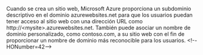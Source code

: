 ﻿Cuando se crea un sitio web, Microsoft Azure proporciona un subdominio descriptivo en el dominio azurewebsites.net  para que los usuarios puedan tener acceso al sitio web con una dirección URL como http://&lt;mysite&gt;.azurewebsites.net. También puede asociar un nombre de dominio personalizado, como contoso.com, a su sitio web con el fin de proporcionar un nombre de dominio más reconocible para los usuarios.
\<!--HONumber=42-->
